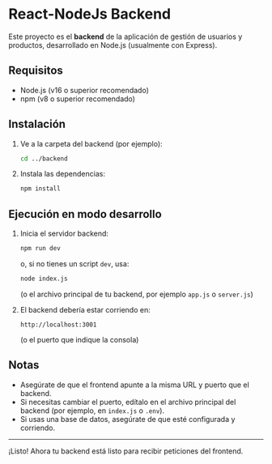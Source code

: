 # React-NodeJs Backend

Este proyecto es el **backend** de la aplicación de gestión de usuarios y productos, desarrollado en Node.js (usualmente con Express).

## Requisitos

- Node.js (v16 o superior recomendado)
- npm (v8 o superior recomendado)

## Instalación

1. Ve a la carpeta del backend (por ejemplo):

   ```bash
   cd ../backend
   ```

2. Instala las dependencias:

   ```bash
   npm install
   ```

## Ejecución en modo desarrollo

1. Inicia el servidor backend:

   ```bash
   npm run dev
   ```

   o, si no tienes un script `dev`, usa:

   ```bash
   node index.js
   ```

   (o el archivo principal de tu backend, por ejemplo `app.js` o `server.js`)

2. El backend debería estar corriendo en:

   ```
   http://localhost:3001
   ```

   (o el puerto que indique la consola)

## Notas

- Asegúrate de que el frontend apunte a la misma URL y puerto que el backend.
- Si necesitas cambiar el puerto, edítalo en el archivo principal del backend (por ejemplo, en `index.js` o `.env`).
- Si usas una base de datos, asegúrate de que esté configurada y corriendo.

---

¡Listo! Ahora tu backend está listo para recibir peticiones del frontend.